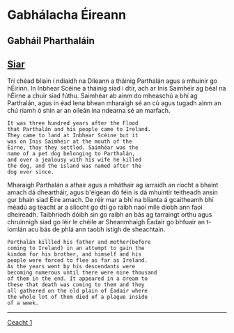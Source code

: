 # Gabhálacha Éireann
## Gabháil Pharthaláin

[Siar](intro.md)
---------
Trí chéad bliain i ndiaidh na Díleann a tháinig Parthalán
agus a mhuinir go hÉirinn. In Inbhear Scéine a tháinig
siad i dtír, ach ar Inis Saimhéir ag béal na hÉirne a
chuir siad fúthu. Saimhéar ab ainm do mheaschú a bhí ag
Parthalán, agus in éad lena bhean mharaigh sé an cú agus
tugadh ainm an chú riamh ó shin ar an oileán ina ndearna
sé an marfach.

	It was three hundred years after the Flood 
	that Parthalán and his people came to Ireland.
	They came to land at Inbhear Scéine but it 
	was on Inis Saimhéir at the mouth of the 
	Éirne, thay they settled. Saimhéar was the 
	name of a pet dog belonging to Parthalán, 
	and over a jealousy with his wife he killed 
	the dog, and the island was named after the 
	dog ever since.

Mharaigh Parthalán a athair agus a mháthair ag iarraidh an
ríocht a bhaint amach dá dheartháir, agus b'éigean dó féin
is dá mhuintir teitheadh ansin gur bhain siad Éire amach.
De réir mar a bhí na blianta á gcaitheamh bhí méadú ag
teacht ar a sliocht go dtí go raibh naoi míle díobh ann
faoi dheireadh. Taibhríodh dóibh sin go raibh an bás ag
tarraingt orthu agus chruinnigh siad go léir le chéile ar
Sheanmhaigh Éadair go bhfuair an t-iomlán acu bás de phlá
ann taobh istigh de sheachtain.

	Parthalán killled his father and mother(before 
	coming to Ireland) in an attempt to gain the 
	kindom for his brother, and himself and his
	people were forced to flee as far as Ireland. 
	As the years went by his descendants were 
	becoming numerous until there were nine thousand
	of them in the end. It appeared in a dream to 
	these that death was coming to them and they 
	all gathered on the old plain of Éadair where 
	the whole lot of them died of a plague inside 
	of a week.

-----
[Ceacht 1](ceacht1.md)
